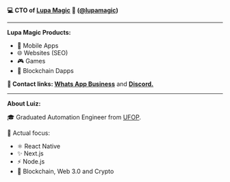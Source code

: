**💻 CTO of <a href='https://lupa.software'>Lupa Magic</a> 🎩 (<a href='https://github.com/lupamagic'>@lupamagic</a>)** 
______________________________________________________________________________________________
**Lupa Magic Products:**

- 🤳 Mobile Apps
- 🌐 Websites (SEO)
- 🎮 Games
- 💎 Blockchain Dapps

**📳 Contact links: <a href='https://api.whatsapp.com/send?phone=5531975530383'>Whats App Business</a>**
and
**<a href='https://discord.gg/eGqaNNC8ty'> Discord.</a>**

______________________________________________________________________________________________

**About Luiz:**

🎓 Graduated Automation Engineer from <a href='https://ufop.br'>UFOP</a>.

📲 Actual focus:

- ⚛️ React Native
- ✨ Next.js
- ⚡ Node.js
- 💎 Blockchain, Web 3.0 and Crypto

<!--
🇧🇷 Somos uma companhia de desenvlvimento de aplicativos e sites. Conheça nossas soluções.

**Orçe seu aplicativo (Android & iOS) ou site <a href='https://api.whatsapp.com/send?phone=5531975530383'>clicando aqui.</a>**

______________________________________________________________________________________________

A funny development company from Brazil 🇧🇷 to world. 🌎** (<a href='https://github.com/lupamagic'>@lupamagic</a>) 


**luizuk/luizuk** is a ✨ _special_ ✨ repository because its `README.md` (this file) appears on your GitHub profile.
![LupinhaOficial](https://user-images.githubusercontent.com/35464652/156080342-2b5a23dc-9c8c-42b0-947b-a7e5a7619cca.png)
[![GitHub Streak](https://github-readme-streak-stats.herokuapp.com/?user=luizuk&theme=dark)](https://git.io/streak-stats)

![White Background](https://user-images.githubusercontent.com/35464652/159265599-1d2a1ac5-0bec-48f4-9fbd-fb63f4b82170.png)

🎨 UX Desingn creation services. See our design profolio.

Here are some ideas to get you started:

![Luiz's GitHub stats](https://github-readme-stats.vercel.app/api?username=luizuk&show_icons=true&theme=dracula)


⚡ React Native Engineer.
⚡ UX/UI Designer.

🌐

- 🔭 I’m currently working on ...
- 🌱 I’m currently learning ...
- 👯 I’m looking to collaborate on ...
- 🤔 I’m looking for help with ...
- 💬 Ask me about ...
- 📫 How to reach me: ...
- 😄 Pronouns: ...
- ⚡ Fun fact: ...
-->
